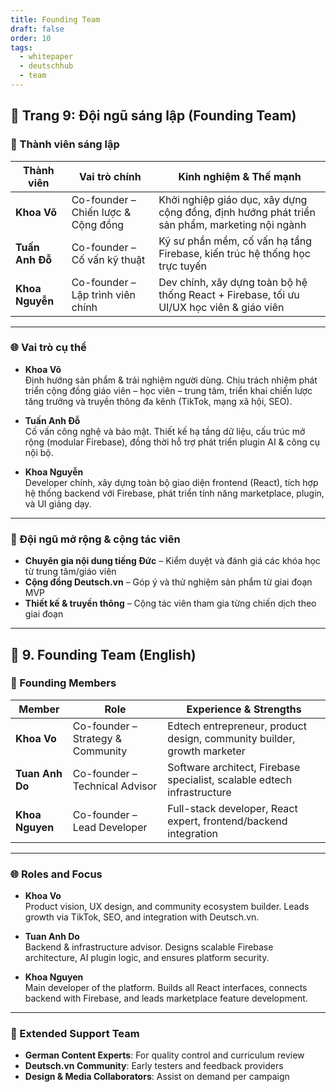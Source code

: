 ```yaml
---
title: Founding Team
draft: false
order: 10
tags:
  - whitepaper
  - deutschhub
  - team
---
```


## 📄 Trang 9: Đội ngũ sáng lập (Founding Team)

### 👥 Thành viên sáng lập

| Thành viên        | Vai trò chính                            | Kinh nghiệm & Thế mạnh |
|-------------------|-------------------------------------------|--------------------------|
| **Khoa Võ**        | Co-founder – Chiến lược & Cộng đồng        | Khởi nghiệp giáo dục, xây dựng cộng đồng, định hướng phát triển sản phẩm, marketing nội ngành |
| **Tuấn Anh Đỗ**    | Co-founder – Cố vấn kỹ thuật               | Kỹ sư phần mềm, cố vấn hạ tầng Firebase, kiến trúc hệ thống học trực tuyến |
| **Khoa Nguyễn**    | Co-founder – Lập trình viên chính          | Dev chính, xây dựng toàn bộ hệ thống React + Firebase, tối ưu UI/UX học viên & giáo viên |

---

### 🌐 Vai trò cụ thể

- **Khoa Võ**  
  Định hướng sản phẩm & trải nghiệm người dùng. Chịu trách nhiệm phát triển cộng đồng giáo viên – học viên – trung tâm, triển khai chiến lược tăng trưởng và truyền thông đa kênh (TikTok, mạng xã hội, SEO).

- **Tuấn Anh Đỗ**  
  Cố vấn công nghệ và bảo mật. Thiết kế hạ tầng dữ liệu, cấu trúc mở rộng (modular Firebase), đồng thời hỗ trợ phát triển plugin AI & công cụ nội bộ.

- **Khoa Nguyễn**  
  Developer chính, xây dựng toàn bộ giao diện frontend (React), tích hợp hệ thống backend với Firebase, phát triển tính năng marketplace, plugin, và UI giảng dạy.

---

### 🤝 Đội ngũ mở rộng & cộng tác viên

- **Chuyên gia nội dung tiếng Đức** – Kiểm duyệt và đánh giá các khóa học từ trung tâm/giáo viên  
- **Cộng đồng Deutsch.vn** – Góp ý và thử nghiệm sản phẩm từ giai đoạn MVP  
- **Thiết kế & truyền thông** – Cộng tác viên tham gia từng chiến dịch theo giai đoạn

---

## 📄 9. Founding Team (English)

### 👥 Founding Members

| Member             | Role                                | Experience & Strengths |
|--------------------|-------------------------------------|-------------------------|
| **Khoa Vo**        | Co-founder – Strategy & Community   | Edtech entrepreneur, product design, community builder, growth marketer |
| **Tuan Anh Do**    | Co-founder – Technical Advisor      | Software architect, Firebase specialist, scalable edtech infrastructure |
| **Khoa Nguyen**    | Co-founder – Lead Developer         | Full-stack developer, React expert, frontend/backend integration |

---

### 🌐 Roles and Focus

- **Khoa Vo**  
  Product vision, UX design, and community ecosystem builder. Leads growth via TikTok, SEO, and integration with Deutsch.vn.

- **Tuan Anh Do**  
  Backend & infrastructure advisor. Designs scalable Firebase architecture, AI plugin logic, and ensures platform security.

- **Khoa Nguyen**  
  Main developer of the platform. Builds all React interfaces, connects backend with Firebase, and leads marketplace feature development.

---

### 🤝 Extended Support Team

- **German Content Experts**: For quality control and curriculum review  
- **Deutsch.vn Community**: Early testers and feedback providers  
- **Design & Media Collaborators**: Assist on demand per campaign
